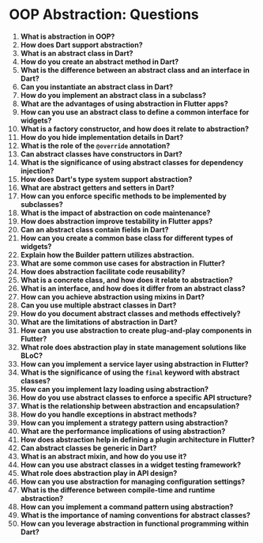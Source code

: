 # OOP Abstraction: Questions

1. **What is abstraction in OOP?**
2. **How does Dart support abstraction?**
3. **What is an abstract class in Dart?**
4. **How do you create an abstract method in Dart?**
5. **What is the difference between an abstract class and an interface in Dart?**
6. **Can you instantiate an abstract class in Dart?**
7. **How do you implement an abstract class in a subclass?**
8. **What are the advantages of using abstraction in Flutter apps?**
9. **How can you use an abstract class to define a common interface for widgets?**
10. **What is a factory constructor, and how does it relate to abstraction?**
11. **How do you hide implementation details in Dart?**
12. **What is the role of the `@override` annotation?**
13. **Can abstract classes have constructors in Dart?**
14. **What is the significance of using abstract classes for dependency injection?**
15. **How does Dart's type system support abstraction?**
16. **What are abstract getters and setters in Dart?**
17. **How can you enforce specific methods to be implemented by subclasses?**
18. **What is the impact of abstraction on code maintenance?**
19. **How does abstraction improve testability in Flutter apps?**
20. **Can an abstract class contain fields in Dart?**
21. **How can you create a common base class for different types of widgets?**
22. **Explain how the Builder pattern utilizes abstraction.**
23. **What are some common use cases for abstraction in Flutter?**
24. **How does abstraction facilitate code reusability?**
25. **What is a concrete class, and how does it relate to abstraction?**
26. **What is an interface, and how does it differ from an abstract class?**
27. **How can you achieve abstraction using mixins in Dart?**
28. **Can you use multiple abstract classes in Dart?**
29. **How do you document abstract classes and methods effectively?**
30. **What are the limitations of abstraction in Dart?**
31. **How can you use abstraction to create plug-and-play components in Flutter?**
32. **What role does abstraction play in state management solutions like BLoC?**
33. **How can you implement a service layer using abstraction in Flutter?**
34. **What is the significance of using the `final` keyword with abstract classes?**
35. **How can you implement lazy loading using abstraction?**
36. **How do you use abstract classes to enforce a specific API structure?**
37. **What is the relationship between abstraction and encapsulation?**
38. **How do you handle exceptions in abstract methods?**
39. **How can you implement a strategy pattern using abstraction?**
40. **What are the performance implications of using abstraction?**
41. **How does abstraction help in defining a plugin architecture in Flutter?**
42. **Can abstract classes be generic in Dart?**
43. **What is an abstract mixin, and how do you use it?**
44. **How can you use abstract classes in a widget testing framework?**
45. **What role does abstraction play in API design?**
46. **How can you use abstraction for managing configuration settings?**
47. **What is the difference between compile-time and runtime abstraction?**
48. **How can you implement a command pattern using abstraction?**
49. **What is the importance of naming conventions for abstract classes?**
50. **How can you leverage abstraction in functional programming within Dart?**
